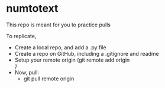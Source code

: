 # numtotext

This repo is meant for you to practice pulls

To replicate,
- Create a local repo, and add a .py file
- Create a repo on GitHub, including a .gitignore and readme
- Setup your remote origin (git remote add origin <address>)
- Now, pull:
  - git pull remote origin
